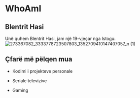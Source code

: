 # WhoAmI
## Blentrit Hasi

Unë quhem Blentrit Hasi, jam një 19-vjeçar nga Istogu.
![273367082_3333778723507803_1352709410147407057_n (1)](https://user-images.githubusercontent.com/128260589/231874959-20ad0510-e818-4355-83cf-9013fa6180cf.jpg)

## Çfarë më pëlqen mua


* Kodimi i projekteve personale
- Seriale televizive
+ Gaming


